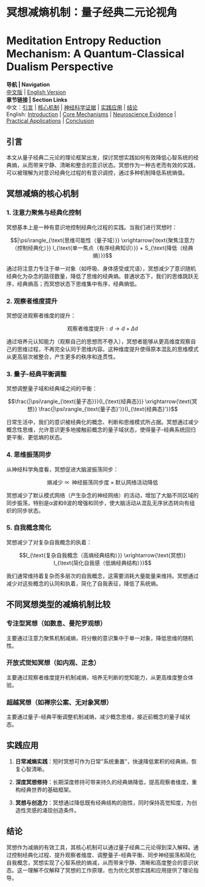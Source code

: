 # 冥想减熵机制：量子经典二元论视角
# Meditation Entropy Reduction Mechanism: A Quantum-Classical Dualism Perspective

**导航 | Navigation**  
[中文版](#引言) | [English Version](#introduction)  
**章节链接 | Section Links**  
中文：[引言](#引言) | [核心机制](#冥想减熵的核心机制) | [神经科学证据](#冥想减熵的神经科学证据) | [实践应用](#冥想减熵的实践应用) | [结论](#结论)  
English: [Introduction](#introduction) | [Core Mechanisms](#core-mechanisms-of-meditation-entropy-reduction) | [Neuroscience Evidence](#neuroscience-evidence-of-meditation-entropy-reduction) | [Practical Applications](#practical-applications-of-meditation-entropy-reduction) | [Conclusion](#conclusion)

## 引言

本文从量子经典二元论的理论框架出发，探讨冥想实践如何有效降低心智系统的经典熵，从而带来宁静、清晰和整合的意识状态。冥想作为一种古老而有效的实践，可以被理解为对意识经典化过程的有意识调控，通过多种机制降低系统熵值。

## 冥想减熵的核心机制

### 1. 注意力聚焦与经典化控制

冥想基本上是一种有意识地控制经典化过程的实践。当我们进行冥想时：

```math
|\psi\rangle_{\text{思维可能性（量子域）}} \xrightarrow{\text{聚焦注意力（控制经典化）}} I_{\text{单一焦点（有序经典知识）}} + S_{\text{降低（经典熵）}}
```

通过将注意力专注于单一对象（如呼吸、身体感受或咒语），冥想减少了意识随机经典化为杂念的路径数量，降低了思维的经典熵。普通状态下，我们的思维跳跃无序，经典熵高；而冥想状态下思维集中有序，经典熵低。

### 2. 观察者维度提升

冥想促进观察者维度的提升：

```math
\text{观察者维度提升}: d \rightarrow d+\Delta d
```

通过培养元认知能力（观察自己的思想而不卷入），冥想者能够从更高维度观察自己的思维过程，不再完全认同于思维内容。这种维度提升使得原本混乱的思维模式从更高层次被整合，产生更多的秩序和连贯性。

### 3. 量子-经典平衡调整

冥想调整量子域和经典域之间的平衡：

```math
\frac{|\psi\rangle_{\text{量子态}}}{I_{\text{经典态}}} \xrightarrow{\text{冥想}} \frac{|\psi\rangle_{\text{量子态}'}}{I_{\text{经典态}'}}
```

日常生活中，我们的意识被经典化的概念、判断和思维模式所占据。冥想通过减少概念性思维，允许意识更多地接触前概念的量子域状态，使得量子-经典系统回归更平衡、更低熵的状态。

### 4. 思维振荡同步

从神经科学角度看，冥想促进大脑波振荡同步：

```math
\text{熵减少} \propto \text{神经振荡同步度} \times \text{默认网络活动降低}
```

冥想减少了默认模式网络（产生杂念的神经网络）的活动，增加了大脑不同区域的同步振荡，特别是α波和θ波的增强和同步，使大脑活动从混乱无序状态转向有组织的同步状态。

### 5. 自我概念简化

冥想减少了对复杂自我概念的执着：

```math
I_{\text{复杂自我概念（高熵经典结构）}} \xrightarrow{\text{冥想}} I_{\text{简化自我感（低熵经典结构）}}
```

我们通常维持着复杂而多层次的自我概念，这需要消耗大量能量来维持。冥想通过减少对这些概念的认同和执着，简化了自我表征，降低了系统熵。

## 不同冥想类型的减熵机制比较

### 专注型冥想（如数息、曼陀罗观想）
主要通过注意力聚焦机制减熵，将分散的意识集中于单一对象，降低思维的随机性。

### 开放式觉知冥想（如内观、正念）
主要通过观察者维度提升机制减熵，培养无判断的觉知能力，从更高维度整合体验。

### 超越冥想（如禅宗公案、无对象冥想）
主要通过量子-经典平衡调整机制减熵，减少概念思维，接近前概念的量子域状态。

## 实践应用

1. **日常减熵实践**：短时冥想可作为日常"系统重置"，快速降低累积的经典熵，恢复心智清晰。

2. **深度冥想修持**：长期深度修持可带来持久的经典熵降低，提高观察者维度，重构经典世界的基础框架。

3. **冥想与创造力**：冥想通过降低既有经典结构的刚性，同时保持高觉知度，为创造性灵感的涌现创造条件。

## 结论

冥想作为减熵的有效工具，其核心机制可以通过量子经典二元论得到深入解释。通过控制经典化过程、提升观察者维度、调整量子-经典平衡、同步神经振荡和简化自我概念，冥想实现了心智系统的熵减，从而带来宁静、清晰和高度整合的意识状态。这一理解不仅解释了冥想的工作原理，也为优化冥想实践和应用提供了理论指导。 